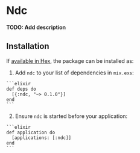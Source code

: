 # Ndc

**TODO: Add description**

## Installation

If [available in Hex](https://hex.pm/docs/publish), the package can be installed as:

  1. Add `ndc` to your list of dependencies in `mix.exs`:

    ```elixir
    def deps do
      [{:ndc, "~> 0.1.0"}]
    end
    ```

  2. Ensure `ndc` is started before your application:

    ```elixir
    def application do
      [applications: [:ndc]]
    end
    ```


